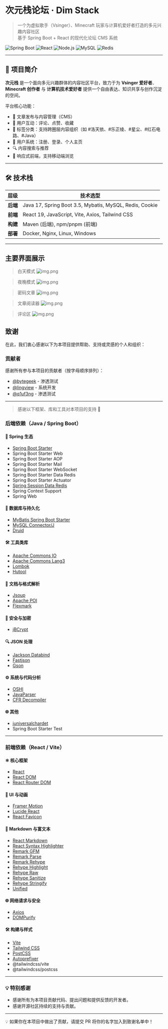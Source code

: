 # 次元栈论坛 · Dim Stack

> 一个为虚拟歌手（Vsinger）、Minecraft 玩家与计算机爱好者打造的多元兴趣内容社区  
> 基于 Spring Boot + React 的现代化论坛 CMS 系统

[//]: # (![License]&#40;https://img.shields.io/badge/license-MIT-blue.svg&#41;)
![Spring Boot](https://img.shields.io/badge/Spring_Boot-3.5-green.svg)
![React](https://img.shields.io/badge/React-19.1.1-%2361DAFB.svg)
![Node.js](https://img.shields.io/badge/Node.js-22.16.0-43853D.svg)
![MySQL](https://img.shields.io/badge/Database-MySQL-4479A1.svg)
![Redis](https://img.shields.io/badge/Database-Redis-DC382D.svg)


---

## 🌟 项目简介

**次元栈** 是一个面向多元兴趣群体的内容社区平台，致力于为 **Vsinger 爱好者**、**Minecraft 创作者** 与 **计算机技术爱好者** 提供一个自由表达、知识共享与创作沉淀的空间。

平台核心功能：
- 📝 文章发布与内容管理（CMS）
- 💬 用户互动：评论、点赞、收藏
- 🔖 标签分类：支持跨圈层内容组织（如 #洛天依、#乐正绫、#星尘、#红石电路、#Java）
- 👥 用户系统：注册、登录、个人主页
- 🔍 内容搜索与推荐
- 📱 响应式前端，支持移动端浏览

---

## 🛠 技术栈

| 层级       | 技术选型                                                    |
|------------|---------------------------------------------------------|
| **后端**   | Java 17, Spring Boot 3.5, Mybatis, MySQL, Redis, Cookie |
| **前端**   | React 19, JavaScript, Vite, Axios, Tailwind CSS         |
| **构建**   | Maven (后端), npm/pnpm (前端)                               |
| **部署**   | Docker, Nginx, Linux, Windows                           |
---

## 主要界面展示
>白天模式
![img.png](./images/index_light.png)

>夜晚模式
![img.png](./images/index_dark.png)

>密码文章
![img.png](./images/passwordarticle.png)

>文章阅读器
![img.png](./images/articleread.png)

>评论区
![img.png](./images/comment.png)



## 致谢

在此，我们衷心感谢以下为本项目提供帮助、支持或灵感的个人和组织：

### 贡献者
感谢所有参与本项目的贡献者（按字母顺序排列）：
- [@bytegeek](https://github.com/xrb114) - 渗透测试
- [@lingview](https://github.com/lingview) - 系统开发
- [@q1uf3ng](https://github.com/q1uf3ng) - 渗透测试



---
>感谢以下框架、库和工具对本项目的支持 🙏
### 后端依赖（Java / Spring Boot）

#### 🌱 Spring 生态
- [Spring Boot Starter](https://spring.io/projects/spring-boot)
- Spring Boot Starter Web
- Spring Boot Starter AOP
- Spring Boot Starter Mail
- Spring Boot Starter WebSocket
- Spring Boot Starter Data Redis
- Spring Boot Starter Actuator
- [Spring Session Data Redis](https://spring.io/projects/spring-session)
- Spring Context Support
- Spring Web

#### 💾 数据库与持久化
- [MyBatis Spring Boot Starter](https://github.com/mybatis/spring-boot-starter)
- [MySQL Connector/J](https://dev.mysql.com/downloads/connector/j/)
- [Druid](https://github.com/alibaba/druid)

#### 🛠 工具类库
- [Apache Commons IO](https://commons.apache.org/proper/commons-io/)
- [Apache Commons Lang3](https://commons.apache.org/proper/commons-lang/)
- [Lombok](https://projectlombok.org/)
- [Hutool](https://hutool.cn/)

#### 📄 文档与格式解析
- [Jsoup](https://jsoup.org/)
- [Apache POI](https://poi.apache.org/)
- [Flexmark](https://github.com/vsch/flexmark-java)

#### 🔐 安全与加密
- [jBCrypt](https://www.mindrot.org/projects/jBCrypt/)

#### 🔍 JSON 处理
- [Jackson Databind](https://github.com/FasterXML/jackson-databind)
- [Fastjson](https://github.com/alibaba/fastjson)
- [Gson](https://github.com/google/gson)

#### ⚙️ 系统与代码分析
- [OSHI](https://github.com/oshi/oshi)
- [JavaParser](https://javaparser.org/)
- [CFR Decompiler](https://www.benf.org/other/cfr/)

#### 🌐 其他
- [juniversalchardet](https://code.google.com/archive/p/juniversalchardet/)
- Spring Boot Starter Test

---

### 前端依赖（React / Vite）

#### ⚛️ 核心框架
- [React](https://react.dev/)
- [React DOM](https://react.dev/)
- [React Router DOM](https://reactrouter.com/)

#### 🎨 UI 与动画
- [Framer Motion](https://www.framer.com/motion/)
- [Lucide React](https://lucide.dev/)
- [React Favicon](https://github.com/oflisback/react-favicon)

#### 📝 Markdown 与富文本
- [React Markdown](https://github.com/remarkjs/react-markdown)
- [React Syntax Highlighter](https://github.com/react-syntax-highlighter/react-syntax-highlighter)
- [Remark GFM](https://github.com/remarkjs/remark-gfm)
- [Remark Parse](https://github.com/remarkjs/remark/tree/main/packages/remark-parse)
- [Remark Rehype](https://github.com/remarkjs/remark-rehype)
- [Rehype Highlight](https://github.com/rehypejs/rehype-highlight)
- [Rehype Raw](https://github.com/rehypejs/rehype-raw)
- [Rehype Sanitize](https://github.com/rehypejs/rehype-sanitize)
- [Rehype Stringify](https://github.com/rehypejs/rehype/blob/main/packages/rehype-stringify)
- [Unified](https://unifiedjs.com/)

#### 🌐 网络请求与安全
- [Axios](https://axios-http.com/)
- [DOMPurify](https://github.com/cure53/DOMPurify)

#### 🛠 构建与样式
- [Vite](https://vitejs.dev/)
- [Tailwind CSS](https://tailwindcss.com/)
- [PostCSS](https://postcss.org/)
- [Autoprefixer](https://github.com/postcss/autoprefixer)
- @tailwindcss/vite
- @tailwindcss/postcss

---

### 💡 特别感谢
- 感谢所有为本项目贡献代码、提出问题和提供反馈的开发者。
- 感谢开源社区持续的支持与贡献。

---

💡 如果你在本项目中做出了贡献，请提交 PR 将你的名字加入到致谢名单中！  
